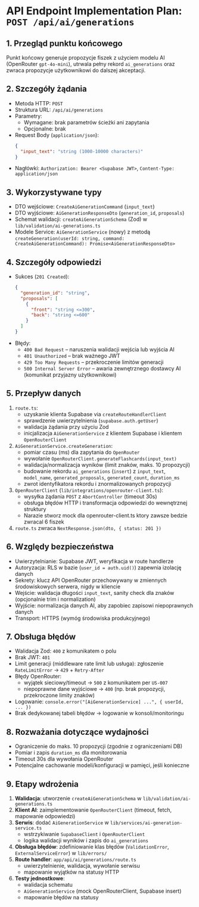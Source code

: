 # API Endpoint Implementation Plan: `POST /api/ai/generations`

## 1. Przegląd punktu końcowego
Punkt końcowy generuje propozycje fiszek z użyciem modelu AI (OpenRouter `gpt-4o-mini`), utrwala pełny rekord `ai_generations` oraz zwraca propozycje użytkownikowi do dalszej akceptacji.

## 2. Szczegóły żądania
- Metoda HTTP: `POST`
- Struktura URL: `/api/ai/generations`
- Parametry:
    - Wymagane: brak parametrów ścieżki ani zapytania
    - Opcjonalne: brak
- Request Body (`application/json`):
  ```json
  {
    "input_text": "string (1000-10000 characters)"
  }
  ```
- Nagłówki: `Authorization: Bearer <Supabase JWT>`, `Content-Type: application/json`

## 3. Wykorzystywane typy
- DTO wejściowe: `CreateAiGenerationCommand` (`input_text`)
- DTO wyjściowe: `AiGenerationResponseDto` (`generation_id`, `proposals`)
- Schemat walidacji: `createAiGenerationSchema` (Zod) w `lib/validation/ai-generations.ts`
- Modele Service: `AiGenerationService` (nowy) z metodą `createGeneration(userId: string, command: CreateAiGenerationCommand): Promise<AiGenerationResponseDto>`

## 4. Szczegóły odpowiedzi
- Sukces (`201 Created`):
  ```json
  {
    "generation_id": "string",
    "proposals": [
      {
        "front": "string <=300",
        "back": "string <=600"
      }
    ]
  }
  ```
- Błędy:
    - `400 Bad Request` – naruszenia walidacji wejścia lub wyjścia AI
    - `401 Unauthorized` – brak ważnego JWT
    - `429 Too Many Requests` – przekroczenie limitów generacji
    - `500 Internal Server Error` – awaria zewnętrznego dostawcy AI (komunikat przyjazny użytkownikowi)

## 5. Przepływ danych
1. `route.ts`:
    - uzyskanie klienta Supabase via `createRouteHandlerClient`
    - sprawdzenie uwierzytelnienia (`supabase.auth.getUser`)
    - walidacja żądania przy użyciu Zod
    - inicjalizacja `AiGenerationService` z klientem Supabase i klientem `OpenRouterClient`
2. `AiGenerationService.createGeneration`:
    - pomiar czasu (ms) dla zapytania do `OpenRouter`
    - wywołanie `OpenRouterClient.generateFlashcards(input_text)`
    - walidacja/normalizacja wyników (limit znaków, maks. 10 propozycji)
    - budowanie rekordu `ai_generations` (`insert`) z `input_text`, `model_name`, `generated_proposals`, `generated_count`, `duration_ms`
    - zwrot identyfikatora rekordu i znormalizowanych propozycji
3. `OpenRouterClient` (`lib/integrations/openrouter-client.ts`):
    - wysyłka żądania `POST` z `AbortController` (timeout 30s)
    - obsługa błędów HTTP i transformacja odpowiedzi do wewnętrznej struktury
    - Narazie stworz mock dla openrouter-client.ts ktory zawsze bedzie zwracal 6 fiszek
4. `route.ts` zwraca `NextResponse.json(dto, { status: 201 })`

## 6. Względy bezpieczeństwa
- Uwierzytelnianie: Supabase JWT, weryfikacja w route handlerze
- Autoryzacja: RLS w bazie (`user_id = auth.uid()`) zapewnia izolację danych
- Sekrety: klucz API OpenRouter przechowywany w zmiennych środowiskowych serwera, nigdy w kliencie
- Wejście: walidacja długości `input_text`, sanity check dla znaków (opcjonalnie trim i normalization)
- Wyjście: normalizacja danych AI, aby zapobiec zapisowi niepoprawnych danych
- Transport: HTTPS (wymóg środowiska produkcyjnego)

## 7. Obsługa błędów
- Walidacja Zod: `400` z komunikatem o polu
- Brak JWT: `401`
- Limit generacji (middleware rate limit lub usługa): zgłoszenie `RateLimitError` → `429` + `Retry-After`
- Błędy OpenRouter:
    - wyjątek sieciowy/timeout → `500` z komunikatem per `US-007`
    - niepoprawne dane wyjściowe → `400` (np. brak propozycji, przekroczone limity znaków)
- Logowanie: `console.error("[AiGenerationService] ...", { userId, ... })`
- Brak dedykowanej tabeli błędów → logowanie w konsoli/monitoringu

## 8. Rozważania dotyczące wydajności
- Ograniczenie do maks. 10 propozycji (zgodnie z ograniczeniami DB)
- Pomiar i zapis `duration_ms` dla monitorowania
- Timeout 30s dla wywołania OpenRouter
- Potencjalne cachowanie modeli/konfiguracji w pamięci, jeśli konieczne

## 9. Etapy wdrożenia
1. **Walidacja**: utworzenie `createAiGenerationSchema` w `lib/validation/ai-generations.ts`
2. **Klient AI**: zaimplementowanie `OpenRouterClient` (timeout, fetch, mapowanie odpowiedzi)
3. **Serwis**: dodać `AiGenerationService` w `lib/services/ai-generation-service.ts`
    - wstrzykiwanie `SupabaseClient` i `OpenRouterClient`
    - logika walidacji wyników i zapis do `ai_generations`
4. **Obsługa błędów**: zdefiniowanie klas błędów (`ValidationError`, `ExternalServiceError`) w `lib/errors/`
5. **Route handler**: `app/api/ai/generations/route.ts`
    - uwierzytelnienie, walidacja, wywołanie serwisu
    - mapowanie wyjątków na statusy HTTP
6. **Testy jednostkowe**:
    - walidacja schematu
    - `AiGenerationService` (mock OpenRouterClient, Supabase insert)
    - mapowanie błędów na statusy